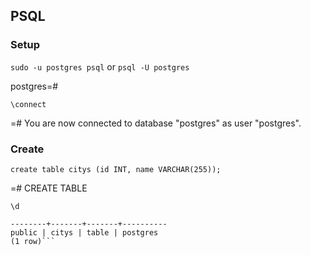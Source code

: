 ## PSQL

### Setup

`sudo -u postgres psql` or `psql -U postgres`

postgres=#

`\connect`

=# You are now connected to database "postgres" as user "postgres".

### Create

`create table citys (id INT, name VARCHAR(255));`

=# CREATE TABLE

`\d`

 ```Schema | Name  | Type  |  Owner   
--------+-------+-------+----------
 public | citys | table | postgres
(1 row)```
